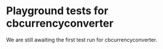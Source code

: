 # Playground tests for cbcurrencyconverter
We are still awaiting the first test run for cbcurrencyconverter.

